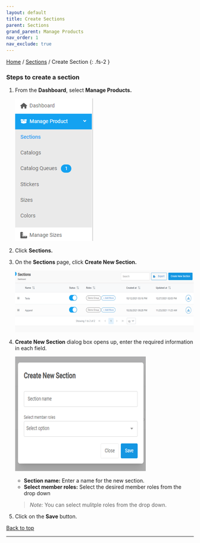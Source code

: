 ```yaml
---
layout: default
title: Create Sections
parent: Sections
grand_parent: Manage Products
nav_order: 1
nav_exclude: true
---
```


[Home](https://biijuwa.github.io/eckb/) / [Sections](https://biijuwa.github.io/eckb/docs/manageproducts/sections/sections.html) / Create Section
{: .fs-2 }

### Steps to create a section

1. From the **Dashboard**, select **Manage Products.**

   ![sections_image](../../../images/manageproducts/menumngsec.png)

2. Click **Sections.**

3. On the **Sections** page, click **Create New Section.**

   ![create_newsection_image](../../../images/manageproducts/section2.png)

4. **Create New Section** dialog box opens up, enter the required information in each field.

   ![newsection_dialog_image](../../../images/manageproducts/section3.png)

   - **Section name:** Enter a name for the new section.<br>
   - **Select member roles:** Select the desired member roles from the drop down

   > _Note:_ You can select mulitple roles from the drop down.

5. Click on the **Save** button.

<a href="#top" id="back-to-top">Back to top</a>

---

